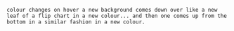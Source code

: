 ``colour changes on hover a new background comes down over like a new leaf of a flip chart in a new colour... and then one comes up from the bottom in a similar fashion in a new colour.``
